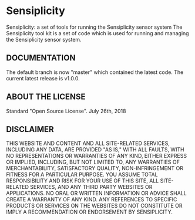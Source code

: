Sensiplicity
============

Sensiplicity: a set of tools for running the Sensiplicity sensor system
The Sensiplicity tool kit is a set of code which is used for running and managing the Sensiplicity sensor system.

DOCUMENTATION
-------------
The default branch is now "master" which contained the latest code.
The current latest release is v1.0.0.

ABOUT THE LICENSE
-----------------
Standard "Open Source License".
July 26th, 2018

DISCLAIMER
----------
THIS WEBSITE AND CONTENT AND ALL SITE-RELATED SERVICES, INCLUDING ANY DATA, ARE PROVIDED "AS IS," WITH ALL FAULTS, WITH NO REPRESENTATIONS OR WARRANTIES OF ANY KIND, EITHER EXPRESS OR IMPLIED, INCLUDING, BUT NOT LIMITED TO, ANY WARRANTIES OF MERCHANTABILITY, SATISFACTORY QUALITY, NON-INFRINGEMENT OR FITNESS FOR A PARTICULAR PURPOSE. YOU ASSUME TOTAL RESPONSIBILITY AND RISK FOR YOUR USE OF THIS SITE, ALL SITE-RELATED SERVICES, AND ANY THIRD PARTY WEBSITES OR APPLICATIONS. NO ORAL OR WRITTEN INFORMATION OR ADVICE SHALL CREATE A WARRANTY OF ANY KIND. ANY REFERENCES TO SPECIFIC PRODUCTS OR SERVICES ON THE WEBSITES DO NOT CONSTITUTE OR IMPLY A RECOMMENDATION OR ENDORSEMENT BY SENSIPLICITY.
